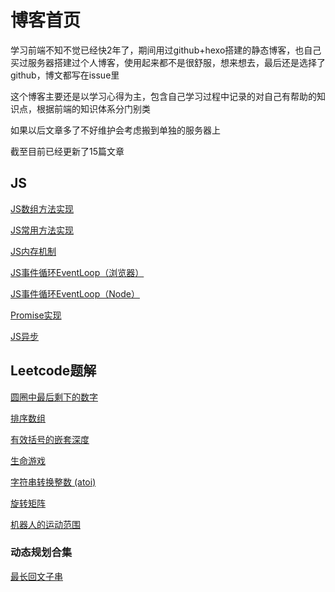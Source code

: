 # 博客首页

学习前端不知不觉已经快2年了，期间用过github+hexo搭建的静态博客，也自己买过服务器搭建过个人博客，使用起来都不是很舒服，想来想去，最后还是选择了github，博文都写在issue里

这个博客主要还是以学习心得为主，包含自己学习过程中记录的对自己有帮助的知识点，根据前端的知识体系分门别类

如果以后文章多了不好维护会考虑搬到单独的服务器上

截至目前已经更新了15篇文章

## JS

[JS数组方法实现](https://github.com/liuxiangdada/blog/issues/1)

[JS常用方法实现](https://github.com/liuxiangdada/blog/issues/2)

[JS内存机制](https://github.com/liuxiangdada/blog/issues/4)

[JS事件循环EventLoop（浏览器）](https://github.com/liuxiangdada/blog/issues/5)

[JS事件循环EventLoop（Node）](https://github.com/liuxiangdada/blog/issues/7)

[Promise实现](https://github.com/liuxiangdada/blog/issues/10)

[JS异步](https://github.com/liuxiangdada/blog/issues/13)


## Leetcode题解

[圆圈中最后剩下的数字](https://github.com/liuxiangdada/blog/issues/3)

[排序数组](https://github.com/liuxiangdada/blog/issues/6)

[有效括号的嵌套深度](https://github.com/liuxiangdada/blog/issues/8)

[生命游戏](https://github.com/liuxiangdada/blog/issues/9)

[字符串转换整数 (atoi)](https://github.com/liuxiangdada/blog/issues/11)

[旋转矩阵](https://github.com/liuxiangdada/blog/issues/12)

[机器人的运动范围](https://github.com/liuxiangdada/blog/issues/14)

### 动态规划合集

[最长回文子串](https://github.com/liuxiangdada/blog/issues/15)
